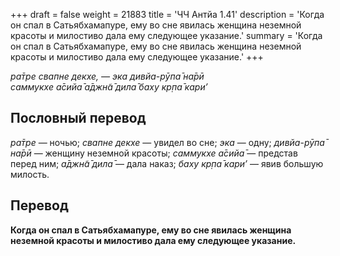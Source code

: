 +++
draft = false
weight = 21883
title = 'ЧЧ Антйа 1.41'
description = 'Когда он спал в Сатьябхамапуре, ему во сне явилась женщина неземной красоты и милостиво дала ему следующее указание.'
summary = 'Когда он спал в Сатьябхамапуре, ему во сне явилась женщина неземной красоты и милостиво дала ему следующее указание.'
+++

_ра̄тре свапне декхе, — эка дивйа-рӯпа̄ на̄рӣ  
саммукхе а̄сийа̄ а̄джн̃а̄ дила̄ баху кр̣па̄ кари’_

## Пословный перевод

_ра̄тре_ — ночью; _свапне_ _декхе_ — увидел во сне; _эка_ — одну; _дивйа_\-_рӯпа̄_ _на̄рӣ_ — женщину неземной красоты; _саммукхе_ _а̄сийа̄_ — представ перед ним; _а̄джн̃а̄_ _дила̄_ — дала наказ; _баху_ _кр̣па̄_ _кари’_ — явив большую милость.

## Перевод

**Когда он спал в Сатьябхамапуре, ему во сне явилась женщина неземной красоты и милостиво дала ему следующее указание.**
